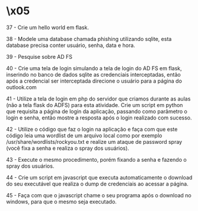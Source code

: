 # \x05

37 - Crie um hello world em flask.

38 - Modele uma database chamada phishing utilizando sqlite, esta database precisa
conter usuário, senha, data e hora.

39 - Pesquise sobre AD FS

40 - Crie uma tela de login simulando a tela de login do AD FS em flask, inserindo no banco de dados sqlite as credenciais interceptadas, então após a credencial ser interceptada direcione o usuário para a página do outlook.com

41 - Utilize a tela de login em php do servidor que criamos durante as aulas (não a tela flask do ADFS) para esta atividade. Crie um script em python que requisita a página de login da aplicação, passando como parâmetro o login e senha, então mostre a resposta após o login realizado com sucesso.

42 - Utilize o código que faz o login na aplicação e faça com que este código leia uma wordlist de um arquivo local como por exemplo /usr/share/wordlists/rockyou.txt e realize um ataque de password spray (você fixa a senha e realiza o spray dos usuários).

43 - Execute o mesmo procedimento, porém fixando a senha e fazendo o spray dos usuários.

44 - Crie um script em javascript que executa automaticamente o download do seu executável que realiza o dump de credenciais ao acessar a página.

45 - Faça com que o javascript chame o seu programa após o download no windows, para que o mesmo seja executado.
